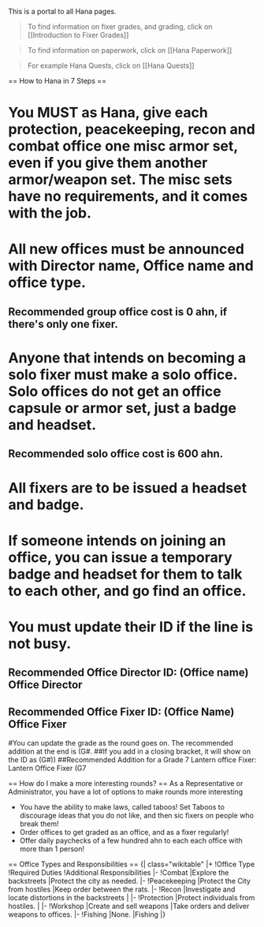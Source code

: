This is a portal to all Hana pages.<blockquote>To find information on fixer grades, and grading, click on [[Introduction to Fixer Grades]]</blockquote><blockquote>To find information on paperwork, click on [[Hana Paperwork]]</blockquote><blockquote>For example Hana Quests, click on [[Hana Quests]]</blockquote>

== How to Hana in 7 Steps ==

# You MUST as Hana, give each protection, peacekeeping, recon and combat office one misc armor set, even if you give them another armor/weapon set. The misc sets have no requirements, and it comes with the job.
# All new offices must be announced with Director name, Office name and office type. 
## Recommended group office cost is 0 ahn, if there's only one fixer.
# Anyone that intends on becoming a solo fixer must make a solo office. Solo offices do not get an office capsule or armor set, just a badge and headset.
## Recommended solo office cost is 600 ahn.
# All fixers are to be issued a headset and badge.
# If someone intends on joining an office, you can issue a temporary badge and headset for them to talk to each other, and go find an office.
# You must update their ID if the line is not busy. 
## Recommended Office Director ID: (Office name) Office Director
## Recommended Office Fixer ID: (Office Name) Office Fixer
#You can update the grade as the round goes on. The recommended addition at the end is (G#. 
##If you add in a closing bracket, it will show on the ID as (G#))
##Recommended Addition for a Grade 7 Lantern office Fixer: Lantern Office Fixer (G7

== How do I make a more interesting rounds? ==
As a Representative or Administrator, you have a lot of options to make rounds more interesting

* You have the ability to make laws, called taboos! Set Taboos to discourage ideas that you do not like, and then sic fixers on people who break them!
* Order offices to get graded as an office, and as a fixer regularly!
* Offer daily paychecks of a few hundred ahn to each each office with more than 1 person!

== Office Types and Responsibilities ==
{| class="wikitable"
|+
!Office Type
!Required Duties
!Additional Responsibilities
|-
!Combat
|Explore the backstreets
|Protect the city as needed.
|-
!Peacekeeping
|Protect the City from hostiles
|Keep order between the rats.
|-
!Recon
|Investigate and locate distortions in the backstreets
|
|-
!Protection
|Protect individuals from hostiles.
|
|-
!Workshop
|Create and sell weapons
|Take orders and deliver weapons to offices.
|-
!Fishing
|None. 
|Fishing
|}
